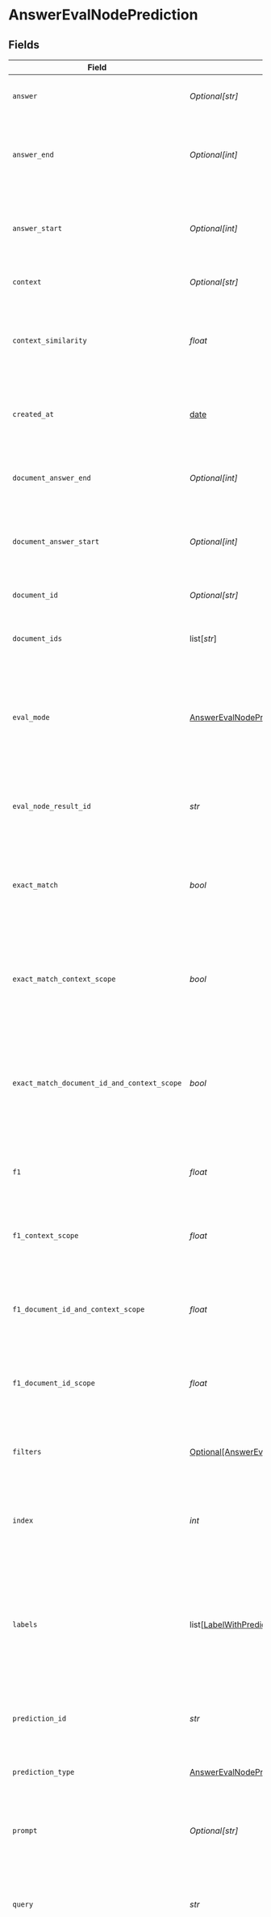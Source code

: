 # AnswerEvalNodePrediction


## Fields

| Field                                                                                                                             | Type                                                                                                                              | Required                                                                                                                          | Description                                                                                                                       |
| --------------------------------------------------------------------------------------------------------------------------------- | --------------------------------------------------------------------------------------------------------------------------------- | --------------------------------------------------------------------------------------------------------------------------------- | --------------------------------------------------------------------------------------------------------------------------------- |
| `answer`                                                                                                                          | *Optional[str]*                                                                                                                   | :heavy_minus_sign:                                                                                                                | The answer which the node returned.                                                                                               |
| `answer_end`                                                                                                                      | *Optional[int]*                                                                                                                   | :heavy_minus_sign:                                                                                                                | End index of the predicted answer in the predicted context.                                                                       |
| `answer_start`                                                                                                                    | *Optional[int]*                                                                                                                   | :heavy_minus_sign:                                                                                                                | Start index of the predicted answer in the predicted context.                                                                     |
| `context`                                                                                                                         | *Optional[str]*                                                                                                                   | :heavy_minus_sign:                                                                                                                | Context of the node's prediction.                                                                                                 |
| `context_similarity`                                                                                                              | *float*                                                                                                                           | :heavy_check_mark:                                                                                                                | The maximum context similarity of all predictions for the given label.                                                            |
| `created_at`                                                                                                                      | [date](https://docs.python.org/3/library/datetime.html#date-objects)                                                              | :heavy_check_mark:                                                                                                                | The date and time when the prediction was created.                                                                                |
| `document_answer_end`                                                                                                             | *Optional[int]*                                                                                                                   | :heavy_minus_sign:                                                                                                                | End index of the predicted answer in the source document.                                                                         |
| `document_answer_start`                                                                                                           | *Optional[int]*                                                                                                                   | :heavy_minus_sign:                                                                                                                | Start index of the predicted answer in the source document.                                                                       |
| `document_id`                                                                                                                     | *Optional[str]*                                                                                                                   | :heavy_minus_sign:                                                                                                                | The ID of the predicted document.                                                                                                 |
| `document_ids`                                                                                                                    | list[*str*]                                                                                                                       | :heavy_minus_sign:                                                                                                                | The IDs of the referenced documents.                                                                                              |
| `eval_mode`                                                                                                                       | [AnswerEvalNodePredictionEvaluationMode](../../models/shared/answerevalnodepredictionevaluationmode.md)                           | :heavy_check_mark:                                                                                                                | Whether the node was evaluated as part of the entire pipeline (integrated) or on its own (isolated).                              |
| `eval_node_result_id`                                                                                                             | *str*                                                                                                                             | :heavy_check_mark:                                                                                                                | ID for the results of a node which this prediction belongs to.                                                                    |
| `exact_match`                                                                                                                     | *bool*                                                                                                                            | :heavy_check_mark:                                                                                                                | 'True' if the node returned the answer as specified in the evaluation set.                                                        |
| `exact_match_context_scope`                                                                                                       | *bool*                                                                                                                            | :heavy_check_mark:                                                                                                                | 'True' if the node returned the context as specified in the evaluation set.                                                       |
| `exact_match_document_id_and_context_scope`                                                                                       | *bool*                                                                                                                            | :heavy_check_mark:                                                                                                                | 'True' if the node returned the document and context as specified in the evaluation set.                                          |
| `f1`                                                                                                                              | *float*                                                                                                                           | :heavy_check_mark:                                                                                                                | Overlap between returned answer and correct answer.                                                                               |
| `f1_context_scope`                                                                                                                | *float*                                                                                                                           | :heavy_check_mark:                                                                                                                | Best F1 for the correct answers with matching context.                                                                            |
| `f1_document_id_and_context_scope`                                                                                                | *float*                                                                                                                           | :heavy_check_mark:                                                                                                                | Best F1 for the correct answer with matching document and context.                                                                |
| `f1_document_id_scope`                                                                                                            | *float*                                                                                                                           | :heavy_check_mark:                                                                                                                | Best F1 for the correct answer with matching document.                                                                            |
| `filters`                                                                                                                         | [Optional[AnswerEvalNodePredictionQueryFilters]](../../models/shared/answerevalnodepredictionqueryfilters.md)                     | :heavy_minus_sign:                                                                                                                | Filters which were used for the evaluation of the query.                                                                          |
| `index`                                                                                                                           | *int*                                                                                                                             | :heavy_check_mark:                                                                                                                | The index of this prediction for a particular query.                                                                              |
| `labels`                                                                                                                          | list[[LabelWithPrediction](../../models/shared/labelwithprediction.md)]                                                           | :heavy_check_mark:                                                                                                                | The labels associated with this prediction including label specific prediction data such as the f1 score for this specific label. |
| `prediction_id`                                                                                                                   | *str*                                                                                                                             | :heavy_check_mark:                                                                                                                | Unique identifier of this eval prediction.                                                                                        |
| `prediction_type`                                                                                                                 | [AnswerEvalNodePredictionPredictionType](../../models/shared/answerevalnodepredictionpredictiontype.md)                           | :heavy_check_mark:                                                                                                                | This node returns answer objects during the prediction.                                                                           |
| `prompt`                                                                                                                          | *Optional[str]*                                                                                                                   | :heavy_minus_sign:                                                                                                                | The prompt that was used to generate the result.                                                                                  |
| `query`                                                                                                                           | *str*                                                                                                                             | :heavy_check_mark:                                                                                                                | The text which was used to evaluate this particular node's query behavior.                                                        |
| `rank`                                                                                                                            | *int*                                                                                                                             | :heavy_check_mark:                                                                                                                | The rank of this prediction among the predictions of the node for the given query.                                                |
| `sas`                                                                                                                             | *Optional[float]*                                                                                                                 | :heavy_minus_sign:                                                                                                                | Semantic similarity between returned answer and correct answer.                                                                   |
| `sas_context_scope`                                                                                                               | *Optional[float]*                                                                                                                 | :heavy_minus_sign:                                                                                                                | Best SAS for the correct answers with matching context.                                                                           |
| `sas_document_id_and_context_scope`                                                                                               | *Optional[float]*                                                                                                                 | :heavy_minus_sign:                                                                                                                | Best SAS for the correct answer with matching document and context.                                                               |
| `sas_document_id_scope`                                                                                                           | *Optional[float]*                                                                                                                 | :heavy_minus_sign:                                                                                                                | Best SAS for the correct answer with matching document.                                                                           |
| `updated_at`                                                                                                                      | [date](https://docs.python.org/3/library/datetime.html#date-objects)                                                              | :heavy_minus_sign:                                                                                                                | The date and time when the prediction was created.                                                                                |